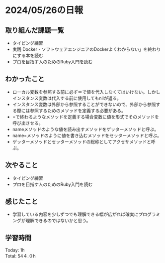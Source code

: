 # 2024/05/26の日報
## 取り組んだ課題一覧
* タイピング練習
*  実践 Docker - ソフトウェアエンジニアのDockerよくわからない」を終わりにする本を読む
*  プロを目指す人のためのRuby入門を読む
## わかったこと
* ローカル変数を参照する前に必ず＝で値を代入しなくてはいけない。しかしインスタンス変数は代入する前に使用してもnilが返る。
* インスタンス変数は外部から参照することができないので、外部から参照する際には参照するためのメソッドを定義する必要がある。
* =で終わるようなメソッドを定義する場合変数に値を形式でそのメソッドを呼び出させる。
* nameメソッドのような値を読み出すメソッドをゲッターメソッドと呼ぶ。
* name=メソッドのように値を書き込むメソッドをセッターメソッドと呼ぶ。
* ゲッターメソッドとセッターメソッドの総称としてアクセサメソッドと呼ぶ。
## 次やること
* タイピング練習
* プロを目指す人のためのRuby入門を読む
## 感じたこと
*  学習している内容を少しずつでも理解できる幅が広がれば確実にプログラミングが理解できるのではないかと思う。
## 学習時間
Today: 1h<br>
Total: 54４.０h
